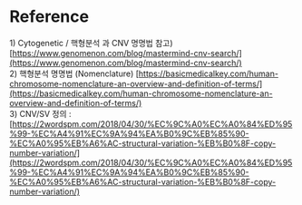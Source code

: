 # Reference

1\) Cytogenetic / 핵형분석 과 CNV 명명법 참고\) [https://www.genomenon.com/blog/mastermind-cnv-search/](https://www.genomenon.com/blog/mastermind-cnv-search/)  
2\) 핵형분석 명명법 \(Nomenclature\) [https://basicmedicalkey.com/human-chromosome-nomenclature-an-overview-and-definition-of-terms/](https://basicmedicalkey.com/human-chromosome-nomenclature-an-overview-and-definition-of-terms/)  
3\) CNV/SV 정의 : [https://2wordspm.com/2018/04/30/%EC%9C%A0%EC%A0%84%ED%95%99-%EC%A4%91%EC%9A%94%EA%B0%9C%EB%85%90-%EC%A0%95%EB%A6%AC-structural-variation-%EB%B0%8F-copy-number-variation/](https://2wordspm.com/2018/04/30/%EC%9C%A0%EC%A0%84%ED%95%99-%EC%A4%91%EC%9A%94%EA%B0%9C%EB%85%90-%EC%A0%95%EB%A6%AC-structural-variation-%EB%B0%8F-copy-number-variation/)




